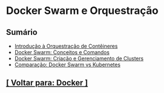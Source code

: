 # Docker Swarm e Orquestração

## Sumário

- [Introdução à Orquestração de Contêineres](./1-introducao-orquestracao-conteineres/introducao-orquestracao-conteineres.md)
- [Docker Swarm: Conceitos e Comandos](./2-docker-swarm-conceitos-comandos/docker-swarm-conceitos-comandos.md)
- [Docker Swarm: Criação e Gerenciamento de Clusters](./3-docker-swarm-criacao-gerenciamento-clusters/docker-swarm-criacao-gerenciamento-clusters.md)
- [Comparação: Docker Swarm vs Kubernetes](./4-comparacao-docker-swarm-kubernetes/comparacao-docker-swarm-kubernetes.md)

## [[ Voltar para: Docker ]](../docker.md)